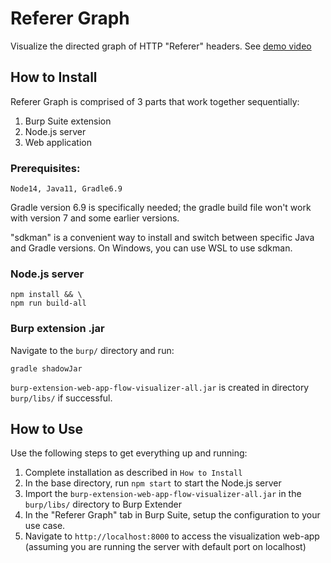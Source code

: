 
# Referer Graph

Visualize the directed graph of HTTP "Referer" headers. See [demo video](https://raw.githubusercontent.com/psalire/Referer-Graph/main/demo.mp4)

## How to Install

Referer Graph is comprised of 3 parts that work together sequentially:

1. Burp Suite extension
2. Node.js server
3. Web application

### Prerequisites:
```
Node14, Java11, Gradle6.9
```

Gradle version 6.9 is specifically needed; the gradle build file won't work with version 7 and some earlier versions.

"sdkman" is a convenient way to install and switch between specific Java and Gradle versions. On Windows, you can use WSL to use sdkman.

### Node.js server
```
npm install && \
npm run build-all
```

### Burp extension .jar

Navigate to the `burp/` directory and run:
```
gradle shadowJar
```

`burp-extension-web-app-flow-visualizer-all.jar` is created in directory `burp/libs/` if successful.

## How to Use

Use the following steps to get everything up and running:

1. Complete installation as described in `How to Install`
2. In the base directory, run `npm start` to start the Node.js server
3. Import the `burp-extension-web-app-flow-visualizer-all.jar` in the `burp/libs/` directory to Burp Extender
4. In the "Referer Graph" tab in Burp Suite, setup the configuration to your use case.
5. Navigate to `http://localhost:8000` to access the visualization web-app (assuming you are running the server with default port on localhost)

